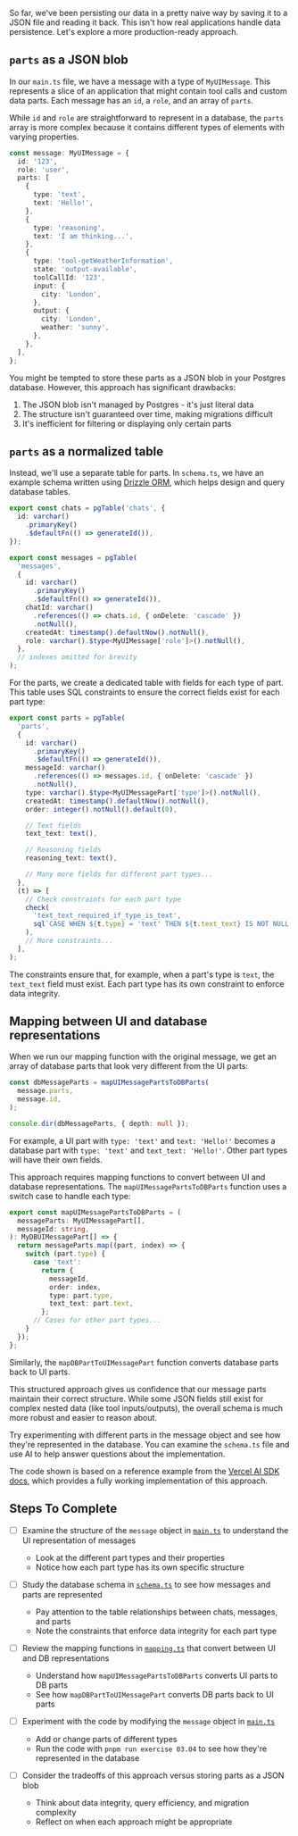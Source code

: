 So far, we've been persisting our data in a pretty naive way by saving it to a JSON file and reading it back. This isn't how real applications handle data persistence. Let's explore a more production-ready approach.

## `parts` as a JSON blob

In our `main.ts` file, we have a message with a type of `MyUIMessage`. This represents a slice of an application that might contain tool calls and custom data parts. Each message has an `id`, a `role`, and an array of `parts`.

While `id` and `role` are straightforward to represent in a database, the `parts` array is more complex because it contains different types of elements with varying properties.

```typescript
const message: MyUIMessage = {
  id: '123',
  role: 'user',
  parts: [
    {
      type: 'text',
      text: 'Hello!',
    },
    {
      type: 'reasoning',
      text: 'I am thinking...',
    },
    {
      type: 'tool-getWeatherInformation',
      state: 'output-available',
      toolCallId: '123',
      input: {
        city: 'London',
      },
      output: {
        city: 'London',
        weather: 'sunny',
      },
    },
  ],
};
```

You might be tempted to store these parts as a JSON blob in your Postgres database. However, this approach has significant drawbacks:

1. The JSON blob isn't managed by Postgres - it's just literal data
2. The structure isn't guaranteed over time, making migrations difficult
3. It's inefficient for filtering or displaying only certain parts

## `parts` as a normalized table

Instead, we'll use a separate table for parts. In `schema.ts`, we have an example schema written using [Drizzle ORM](https://orm.drizzle.team/), which helps design and query database tables.

```typescript
export const chats = pgTable('chats', {
  id: varchar()
    .primaryKey()
    .$defaultFn(() => generateId()),
});

export const messages = pgTable(
  'messages',
  {
    id: varchar()
      .primaryKey()
      .$defaultFn(() => generateId()),
    chatId: varchar()
      .references(() => chats.id, { onDelete: 'cascade' })
      .notNull(),
    createdAt: timestamp().defaultNow().notNull(),
    role: varchar().$type<MyUIMessage['role']>().notNull(),
  },
  // indexes omitted for brevity
);
```

For the parts, we create a dedicated table with fields for each type of part. This table uses SQL constraints to ensure the correct fields exist for each part type:

```typescript
export const parts = pgTable(
  'parts',
  {
    id: varchar()
      .primaryKey()
      .$defaultFn(() => generateId()),
    messageId: varchar()
      .references(() => messages.id, { onDelete: 'cascade' })
      .notNull(),
    type: varchar().$type<MyUIMessagePart['type']>().notNull(),
    createdAt: timestamp().defaultNow().notNull(),
    order: integer().notNull().default(0),

    // Text fields
    text_text: text(),

    // Reasoning fields
    reasoning_text: text(),

    // Many more fields for different part types...
  },
  (t) => [
    // Check constraints for each part type
    check(
      'text_text_required_if_type_is_text',
      sql`CASE WHEN ${t.type} = 'text' THEN ${t.text_text} IS NOT NULL ELSE TRUE END`,
    ),
    // More constraints...
  ],
);
```

The constraints ensure that, for example, when a part's type is `text`, the `text_text` field must exist. Each part type has its own constraint to enforce data integrity.

## Mapping between UI and database representations

When we run our mapping function with the original message, we get an array of database parts that look very different from the UI parts:

```typescript
const dbMessageParts = mapUIMessagePartsToDBParts(
  message.parts,
  message.id,
);

console.dir(dbMessageParts, { depth: null });
```

For example, a UI part with `type: 'text'` and `text: 'Hello!'` becomes a database part with `type: 'text'` and `text_text: 'Hello!'`. Other part types will have their own fields.

This approach requires mapping functions to convert between UI and database representations. The `mapUIMessagePartsToDBParts` function uses a switch case to handle each type:

```typescript
export const mapUIMessagePartsToDBParts = (
  messageParts: MyUIMessagePart[],
  messageId: string,
): MyDBUIMessagePart[] => {
  return messageParts.map((part, index) => {
    switch (part.type) {
      case 'text':
        return {
          messageId,
          order: index,
          type: part.type,
          text_text: part.text,
        };
      // Cases for other part types...
    }
  });
};
```

Similarly, the `mapDBPartToUIMessagePart` function converts database parts back to UI parts.

This structured approach gives us confidence that our message parts maintain their correct structure. While some JSON fields still exist for complex nested data (like tool inputs/outputs), the overall schema is much more robust and easier to reason about.

Try experimenting with different parts in the message object and see how they're represented in the database. You can examine the `schema.ts` file and use AI to help answer questions about the implementation.

The code shown is based on a reference example from the [Vercel AI SDK docs](https://github.com/vercel-labs/ai-sdk-persistence-db), which provides a fully working implementation of this approach.

## Steps To Complete

- [ ] Examine the structure of the `message` object in [`main.ts`](./main.ts) to understand the UI representation of messages
  - Look at the different part types and their properties
  - Notice how each part type has its own specific structure

- [ ] Study the database schema in [`schema.ts`](./schema.ts) to see how messages and parts are represented
  - Pay attention to the table relationships between chats, messages, and parts
  - Note the constraints that enforce data integrity for each part type

- [ ] Review the mapping functions in [`mapping.ts`](./mapping.ts) that convert between UI and DB representations
  - Understand how `mapUIMessagePartsToDBParts` converts UI parts to DB parts
  - See how `mapDBPartToUIMessagePart` converts DB parts back to UI parts

- [ ] Experiment with the code by modifying the `message` object in [`main.ts`](./main.ts)
  - Add or change parts of different types
  - Run the code with `pnpm run exercise 03.04` to see how they're represented in the database

- [ ] Consider the tradeoffs of this approach versus storing parts as a JSON blob
  - Think about data integrity, query efficiency, and migration complexity
  - Reflect on when each approach might be appropriate
